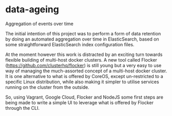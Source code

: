 data-ageing
===========

Aggregation of events over time

The initial intention of this project was to perform a form of data retention by doing an automated aggregation 
over time in ElasticSearch, based on some straightforward ElasticSearch index configuration files.

At the moment however this work is distracted by an exciting turn towards flexible building of multi-host docker clusters.
A new tool called Flocker (https://github.com/clusterhq/flocker) is still young but a very easy to use way of managing the
much-assorted concept of a multi-host docker cluster. It is one alternative to what is offered by CoreOS, except un-restricted
to a specific Linux distribution, while also making it simpler to utilise services running on the cluster from the outside.

So, using Vagrant, Google Cloud, Flocker and NodeJS some first steps are being made to write a simple UI to leverage what is
offered by Flocker through the CLI.
